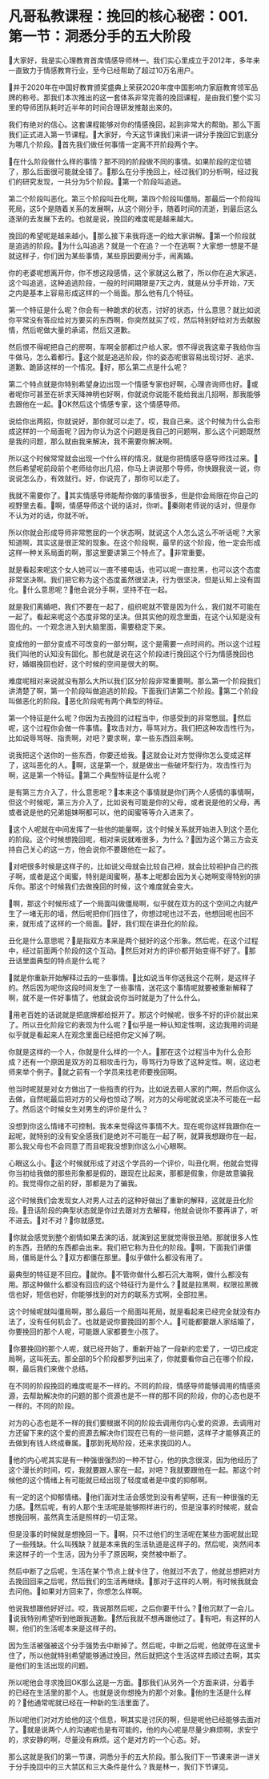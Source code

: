 # 凡哥私教课程：挽回的核心秘密：001.第一节：洞悉分手的五大阶段

🎼大家好，我是实心理教育首席情感导师林一。我们实心里成立于2012年，多年来一直致力于情感教育行业，至今已经帮助了超过10万名用户。

🎼并于2020年在中国好教育颁奖盛典上荣获2020年度中国影响力家庭教育领军品牌的称号。那我们本次推出的这一套体系非常完善的挽回课程，是由我们整个实习里的导师团队耗时近半年的时间合理研发推敲出来的。

我们有绝对的信心。这套课程能够对你的情感挽回，起到非常大的帮助。那么下面我们正式进入第一节课程。🎼大家好，今天这节课我们来讲一讲分手挽回它到底分为哪几个阶段。🎼首先我们做任何事情一定离不开阶段两个字。

🎼在什么阶段做什么样的事情？那不同的阶段做不同的事情。如果阶段的定位错了，那么后面很可能就全错了。🎼那么在分手挽回上，经过我们的分析啊，经过我们的研究发现，一共分为5个阶段。🎼第一个阶段叫追逃。

第二个阶段叫恶化。第三个阶段叫丑化啊，第四个阶段叫僵局。那最后一个阶段叫死局，这5个是随着关系的发展啊，从这个刚分手，随着时间的流逝，到最后这么逐渐的去发展下去的。也就是说，挽回的难度呢是越来越大。

挽回的希望呢是越来越小。🎼那么接下来我将逐一的给大家讲解。🎼第一个阶段就是追逃的阶段。🎼为什么叫追逃？就是一个在追？一个在逃啊？大家想一想是不是就这样子，你们因为某些事情，某些原因要闹分手，闹离婚。

你的老婆呢想离开你，你不想这段感情，这个家就这么散了，所以你在追大家逃，这个叫追逃，这种追逃阶段，一般的时间期限是7天之内，就是从分手开始，7天之内是基本上容易形成这样的一个局面。那么他有几个特征。

第一个特征是什么呢？你会有一种跪求的状态，讨好的状态，什么意思？就比如说你平常没有答应给对方要买的东西啊，你突然就买了哎，然后特别好给对方去献殷情，然后呢做大量的承诺，然后又道歉。

然后恨不得呢把自己的房啊，车啊全部都过户给人家。恨不得说我这辈子我给你当牛做马，怎么着都行。🎼这个就是追逃阶段，你的姿态呢很容易出现讨好、追求、道歉、跪舔这样的一个情况。🎼好，那么第二点是什么呢？

第二个特点就是你特别希望身边出现一个情感专家也好啊，心理咨询师也好。🎼或者呢你可甚至在祈求天降神明也好啊，你就说你说能不能给我出几招啊，那我能够去跟他在一起。🎼OK然后这个情感专家，这个情感导师。

说给你出两招，你就说好，那你就可以走了。哎，我自己来。这个时候为什么会形成这样的一个局面呢？因为你认为这个问题是我自己的问题啊，那么这个问题既然是我的问题，那么就由我来解决，我不需要你解决啊。

所以这个时候常常就会出现一个什么样的情况，就是你把情感导感导师找过来。🎼然后希望呢前段前个老师给你出几招，你马上讲说那个导师，你快跟我说一说，你说说怎么办，有效就行。好，你说完了，那你可以走了。

我就不需要你了。🎼其实情感导师能帮你做的事情很多，但是你会局限在你自己的视野里去看。🎼啊，情感导师这个说的话对，你听。🎼秦刚老师说的话对，但是你不认为对的话，你就不听。

所以你就会形成导师非常憋屈的一个状态啊，就说这个人怎么这么不听话呢？大家知道啊，其实这是很正常的现象。在这个阶段啊，最早的这个阶段，他一定会形成这样一种关系局面的啊，那这里要讲第三个特点了。🎼非常重要。

就是看起来呢这个女人她可以一直不接电话，也可以呢一直拉黑，也可以这个态度非常坚决啊。我们把它称为这个态度虽然很坚决，行为很坚决，但是认知上没有固化。🎼什么意思呢？🎼他会说分手啊，坚持不在一起。

就是我们离婚吧，我们不要在一起了，组织呢就不管是因为什么，我们就不可能在一起了。看起来呢这个态度非常的坚决。但其实他的观念里面，在这个认知是没有固化的。一个观念进入到大脑里面，需要稳定下来。

变成他的一部分变成不可改变的一部分啊，这个是需要一点时间的。所以这个过程我们叫他的认知没有固化。那也就是说在这个阶段进行挽回这个行为情感挽回也好，婚姻挽回也好，这个时候的空间是很大的啊。

难度呢相对来说就没有那么大所以我们区分阶段非常重要啊。那么第一个阶段我们讲清楚了啊，第一个阶段叫做追逃的阶段。下面我们讲第二个阶段。🎼第二个阶段叫做恶化的阶段。🎼恶化阶段呢有两个典型的特征。

第一个特征是什么呢？你因为去挽回的过程当中，你感受到的非常憋屈。🎼然后呢，这个过程你会做一件事情。🎼攻击对方，辱骂对方。我们把这种攻击性行为，比如说辱骂呀、指责啊，对吧？要求啊，拿一些东西回来啊。

说我把这个送你的一些东西，你要还给我。🎼这就会让对方觉得你怎么变成这样了，这叫恶化的人。🎼啊，这是第一个，就是做出一些破坏型行为，攻击性行为啊，这是第一个特征。🎼第二个典型特征是什么呢？

是有第三方介入了，什么意思呢？🎼本来这个事情就是你们两个人感情的事情啊，但这个时候呢，第三方介入了，比如说有可能是你的父母，或者说是他的父母，再或者说是他的兄弟姐妹啊都可以，他的闺蜜等等介入进来了。

🎼这个人呢就在中间发挥了一些他的能量啊，这个时候关系就开始进入到这个恶化的阶段。这个时候想挽回呢，相对来说就难很多，为什么？🎼因为这个第三方会支持自己关心的这一方，他会说你不要跟他在一起了。

🎼对吧很多时候是这样子的，比如说父母就会比较自己袒，就会比较袒护自己的孩子啊，或者是这个闺蜜，特别是闺蜜啊，基本上呢都会因为关心她啊变得特别的排斥你。那这个时候我们去做挽回的时候，这个难度就会变大。

🎼啊，那这个时候形成了一个局面叫做僵局啊，似乎就在双方的这个空间之内就产生了一堵无形的墙，然后呢把你们挡住了，你想过呢也过不去，他想回呢也回不来，就形成了这样的一个局面。🎼好，我们现在讲丑化的阶段。

丑化是什么意思呢？🎼是指双方本来是两个挺好的这个形象。然后呢，在这个过程中，经过前面两个阶段的这个互动。🎼然后对对方的评价都开始变得不好了。🎼那丑话里面典型的特点是什么呢？

🎼就是你重新开始解释过去的一些事情。🎼比如说当年你送我这个花啊，是这样子的。然后因为呢你这段时间发生了一些事情，送花这个事情呢就要被重新解释了啊，就不是一件好事情了。他就会说你当时就是为了什么什么。

🎼用老百姓的话说就是把底牌都给抠开了。那这个时候呢，很多不好的评价就出来了。所以丑化阶段它的表现为什么呢？🎼似乎是一种认知定性啊，这边我用的词是似乎就是看起来人在观念里面已经把你定义掉了啊。

你就是这样的一个人，你就是什么样的一个人。🎼那在这个过程当中为什么会形成？还有一个原因是双方的互相攻击行为，辱骂行为导致了这种定性。啊，这边老师来举个例子。🎼就之前有一个学员来找老师要挽回啊。

他当时呢就是对女方做出了一些指责的行为。比如说去砸人家的门啊，然后你这么去做，自然呢最后把对方的父母也惊动了啊，对方的父母呢就说坚决不可能在一起了。然后这个时候女生对男生的评价是什么？

没想到你这么情绪不可控制。我本来觉得这件事情不大。现在呢你这样我跟你在一起呢，就特别的没有安全感我们是绝对不可能在一起了啊，就算我想跟你在一起，那么我父母也不会同意了而且呢我没想到你这么小心眼啊。

心眼这么小。🎼这个时候就形成了对这个学员的一个评价，叫丑化啊，他就会觉得你当初给我做的那些形象都是假的，跟现在比起来，那都是假象，你是故意骗我的。我觉得你之前的好，那都是为了骗我。

这个时候我们会发现女人对男人过去的这种好做出了重新的解释，这就是丑化阶段。🎼丑话阶段的典型状态就是你过去跟对方去解释，他就会说你不要再讲了，听不进去。🎼对不对？🎼你就感觉。

🎼你就会感觉到整个剧情如果去演的话，就演到这里就觉得很丑陋。那就很多人性的东西，丑陋的东西都会出来。我们把它称为丑化的阶段。🎼啊，下面我们讲僵局，僵局是什么？🎼双方都僵在那里。🎼似乎做什么都没有用了。

最典型的特征是不回应。🎼就你。🎼不管你做什么都石沉大海啊，做什么都没有用。那这种做什么都没有回应的这个特征行为是什么？🎼就是拉黑啊，权限拉黑微信也好，短信也好，你能够找到的对方的联系方式啊，全部拉黑。

这个时候呢就叫僵局啊，那么最后一个局面叫死局，就是看起来已经完全就没有办法了，没有任何机会了。也就是说你要挽回的那个人。🎼可能都要跟人家结婚了，你要挽回的那个人呢，可能跟人家都要生小孩了。

🎼你要挽回的那个人呢，就已经开始了，重新开始了一段新的恋爱了，一切已成定局啊，这叫死去。那全部的5个阶段都罗列出来了，你就要看你自己在哪个阶段，啊，最后我们来做个总结。

在不同的阶段挽回的难度呢是不一样的。不同的阶段，情感导师能够调用的情感资源，去帮助解决你的问题的那个资源也是不一样的那不同的阶段，你的心态也是不一样的。不同的阶段。

对方的心态也是不一样的我们要根据不同的阶段去调用你内心爱的资源，去调用对方还留下来的这个爱的资源去解决你们现在已有的一些问题，这样子才能够真正的去做到有钱人终成眷属。🎼那到死局阶段，还来求挽回的人。

🎼他的内心呢其实是有一种强很强烈的一种不甘心，他的执念很深，因为他经历了这个漫长的时间，哎，我就要跟人家在一起，对吧？我就要跟他在一起。那这个时候他的这个情绪上有可能就已经出现了轻度或者是中度的抑郁啊。

有一定的这个抑郁情绪。🎼他们面对生活会感觉到没有希望啊，还有一种很强的无力感。🎼然后呢，有的人那个生活呢是能够照样进行的，但是没事的时候呢，就会想挽回啊，虽然真生活是照样的一切正常。

但是没事的时候就是想挽回一下。🎼啊，只不过他们的生活呢在某些方面呢就出现了一些残缺。什么叫残缺？就是本来我的生活轨道是这样子的。然后呢，突然间本来这样子的一个生活，因为分手了原因啊，突然被中断了。

然后中断了之后呢，生活在某个节点上就卡住了，他就过不去了，他就总想把对方去挽回回来之后呢，然后我们的生活再继续。🎼那对于这样的人啊，有时候我就会去问他。🎼如果对方回来了，你想怎么样啊。

他说我想跟他好好过。哎，我说那然后呢，之后你要干什么？🎼他沉默了一会儿。🎼说我特别希望听到他跟我道歉。🎼然后我就不想再跟他过了。🎼有吧，有这样的人啊，他们的生活呢本来是这样子的。

因为生活被强被这个分手强势去中断掉了。然后呢，中断之后呢，他就停在这里卡住了，所以他就特别希望能够通过挽回，然后就把这个生活这样去顺过去啊，其实是他们的生活出现的问题。

所以呢他会寻求挽回OK那么这是一方面。🎼那我们从另外一个方面来讲，分着手的已经在生活里的那个人。也就是说你想挽为的那个对象。🎼他的生活是什么样的？🎼他通常呢就已经在一种新的生活里面了。

所以呢他们对对方给他的这个信息，啊其实是讨厌的啊，但是呢他已经能够去面对了。🎼就是说两个人的沟通呢也是有可能的，他的内心呢是尽量少麻烦啊，求安宁的，求安静的啊，尽量没有麻烦。这个是对方的一个心态。好。

那么这就是我们的第一节课，洞悉分手的五大阶段。那么我们下一节课来讲一讲关于分手挽回中的三大禁区和三大条件是什么？我是林一，我们下节课见。

